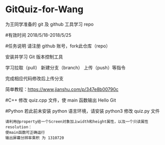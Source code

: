 # GitQuiz-for-Wang

为王同学准备的 git 及 github 工具学习 repo

#有效时间
2018/5/18-2018/5/25

#任务说明
请注册 github 账号，fork此仓库（repo）

安装并学习 Git 版本控制工具

学习拉取（pull） 新建分支（branch） 上传（push）等指令

完成相应代码修改后上传分支

简单教程：https://www.jianshu.com/p/347e8b00790c

#C++
修改 quiz.cpp 文件，使 main 函数输出 Hello Git

#Python
若此前未安装 python 语言环境，请安装 python3
修改 quiz.py 文件

```
请利用@property给一个Screen对象加上width和height属性，以及一个只读属性resolution：
使main函数可正确运行
输出屏幕分辨率乘积 为 1310720
```
